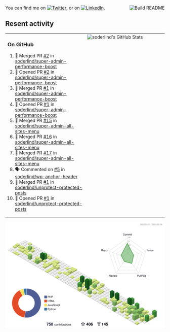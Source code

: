 
<a href="https://github.com/soderlind/soderlind/actions"><img src="https://github.com/soderlind/soderlind/workflows/Build%20README/badge.svg" align="right" alt="Build README"></a>

<!-- Actual text -->
You can find me on [![Twitter][1.2]][1], or on [![LinkedIn][2.2]][2].

<!-- Icons -->

[1.2]: http://i.imgur.com/wWzX9uB.png (twitter icon without padding)
[2.2]: https://raw.githubusercontent.com/MartinHeinz/MartinHeinz/master/linkedin-3-16.png (LinkedIn icon without padding)

<!-- Links to your social media accounts -->

[1]: https://twitter.com/soderlind
[2]: https://www.linkedin.com/in/soderlind/

## Resent activity

<table width="100%" border="0"><tr><td width="49%">

### On GitHub

<!--START_SECTION:activity-->
1. 🎉 Merged PR [#2](https://github.com/soderlind/super-admin-performance-boost/pull/2) in [soderlind/super-admin-performance-boost](https://github.com/soderlind/super-admin-performance-boost)
2. 💪 Opened PR [#2](https://github.com/soderlind/super-admin-performance-boost/pull/2) in [soderlind/super-admin-performance-boost](https://github.com/soderlind/super-admin-performance-boost)
3. 🎉 Merged PR [#1](https://github.com/soderlind/super-admin-performance-boost/pull/1) in [soderlind/super-admin-performance-boost](https://github.com/soderlind/super-admin-performance-boost)
4. 💪 Opened PR [#1](https://github.com/soderlind/super-admin-performance-boost/pull/1) in [soderlind/super-admin-performance-boost](https://github.com/soderlind/super-admin-performance-boost)
5. 🎉 Merged PR [#15](https://github.com/soderlind/super-admin-all-sites-menu/pull/15) in [soderlind/super-admin-all-sites-menu](https://github.com/soderlind/super-admin-all-sites-menu)
6. 🎉 Merged PR [#16](https://github.com/soderlind/super-admin-all-sites-menu/pull/16) in [soderlind/super-admin-all-sites-menu](https://github.com/soderlind/super-admin-all-sites-menu)
7. 🎉 Merged PR [#17](https://github.com/soderlind/super-admin-all-sites-menu/pull/17) in [soderlind/super-admin-all-sites-menu](https://github.com/soderlind/super-admin-all-sites-menu)
8. 🗣 Commented on [#5](https://github.com/soderlind/wp-anchor-header/issues/5) in [soderlind/wp-anchor-header](https://github.com/soderlind/wp-anchor-header)
9. 🎉 Merged PR [#1](https://github.com/soderlind/unprotect-protected-posts/pull/1) in [soderlind/unprotect-protected-posts](https://github.com/soderlind/unprotect-protected-posts)
10. 💪 Opened PR [#1](https://github.com/soderlind/unprotect-protected-posts/pull/1) in [soderlind/unprotect-protected-posts](https://github.com/soderlind/unprotect-protected-posts)
<!--END_SECTION:activity-->
  </td>
<td width="49%" valign="top">
  <img   alt="soderlind's GitHub Stats" src="https://awesome-github-stats.azurewebsites.net/user-stats/soderlind?cardType=level-alternate&Title=FFFFFF&Border=FFFFFF" />
</td></tr></table>


![](./profile-3d-contrib/profile-green-animate.svg)


